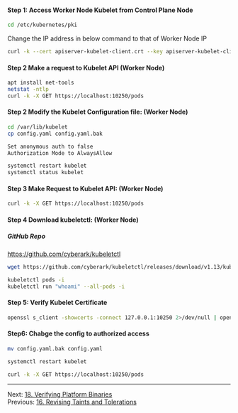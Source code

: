 #### Step 1: Access Worker Node Kubelet from Control Plane Node
```sh
cd /etc/kubernetes/pki
```
Change the IP address in below command to that of Worker Node IP
```sh
curl -k --cert apiserver-kubelet-client.crt --key apiserver-kubelet-client.key https://143.244.140.236:10250/pods
```
#### Step 2 Make a request to Kubelet API (Worker Node)
```sh
apt install net-tools
netstat -ntlp
curl -k -X GET https://localhost:10250/pods
```

#### Step 2 Modify the Kubelet Configuration file: (Worker Node)
```sh
cd /var/lib/kubelet
cp config.yaml config.yaml.bak
```

```sh
Set anonymous auth to false
Authorization Mode to AlwaysAllow
```

```sh
systemctl restart kubelet
systemctl status kubelet
```

#### Step 3 Make Request to Kubelet API: (Worker Node)
```sh
curl -k -X GET https://localhost:10250/pods
```
#### Step 4 Download kubeletctl: (Worker Node)

##### GitHub Repo

https://github.com/cyberark/kubeletctl

```sh
wget https://github.com/cyberark/kubeletctl/releases/download/v1.13/kubeletctl_linux_amd64 && chmod a+x ./kubeletctl_linux_amd64 && mv ./kubeletctl_linux_amd64 /usr/local/bin/kubeletctl
```

```sh
kubeletctl pods -i
kubeletctl run "whoami" --all-pods -i
```

#### Step 5: Verify Kubelet Certificate

```sh
openssl s_client -showcerts -connect 127.0.0.1:10250 2>/dev/null | openssl x509 -inform pem -noout -text
```

#### Step6: Chabge the config to authorized access

```sh
mv config.yaml.bak config.yaml

systemctl restart kubelet
```

```sh
curl -k -X GET https://localhost:10250/pods
```

---

Next: [18. Verifying Platform Binaries](verify-binaries.md) <br>
Previous: [16. Revising Taints and Tolerations](taint-toleration.md)

